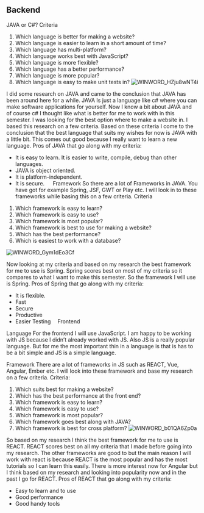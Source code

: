 ## Backend

JAVA or C#?
Criteria
1.	Which language is better for making a website?
2.	Which language is easier to learn in a short amount of time?
3.	Which language has multi-platform?
4.	Which language works best with JavaScript?
5.	Which language is more flexible?
6.	Which language has a better performance?
7.	Which language is more popular?
8.	Which language is easy to make unit tests in?
![WINWORD_HZju8wNT4i](https://user-images.githubusercontent.com/99720725/161956034-3fa48346-e647-4e53-b97b-c7e3ed186316.png)

I did some research on JAVA and came to the conclusion that JAVA has been around here for a while.  JAVA Is just a language like c# where you can make software applications for yourself. Now I know a bit about JAVA and of course c# I thought like what is better for me to work with in this semester. I was looking for the best option where to make a website in. I based this research on a few criteria. Based on these criteria I come to the conclusion that the best language that suits my wishes for now is JAVA with a little bit. This comes out good because I really want to learn a new language.
Pros of JAVA that go along with my criteria:
-	It is easy to learn. It is easier to write, compile, debug than other languages.
-	JAVA is object oriented.
-	It is platform-independent.
-	It is secure.
 
Framework
So there are a lot of Frameworks in JAVA. You have got for example Spring, JSF, GWT or Play etc. 
I will look in to these frameworks while basing this on a few criteria.
Criteria
1.	Which framework is easy to learn?
2.	Which framework is easy to use?
3.	Which framework is most popular?
4.	Which framework is best to use for making a website?
5.	Which has the best performance?
6.	Which is easiest to work with a database?

![WINWORD_Gym1dEo3Cf](https://user-images.githubusercontent.com/99720725/161956062-00edaed7-0c6b-4efd-8713-77f5295355ba.png)

Now looking at my criteria and based on my research the best framework for me to use is Spring. Spring scores best on most of my criteria so it compares to what I want to make this semester. So the framework I will use is Spring.
Pros of Spring that go along with my criteria:
-	It is flexible.
-	Fast
-	Secure
-	Productive
-	Easier Testing 
Frontend

Language
For the frontend I will use JavaScript. I am happy to be working with JS because I didn’t already worked with JS. Also JS is a really popular language. But for me the most important thin in a language is that is has to be a bit simple and JS is a simple language.

Framework
There are a lot of frameworks in JS such as REACT, Vue, Angular, Ember etc. I will look into these framework and base my research on a few criteria.
Criteria:
1.	Which suits best for making a website?
2.	Which has the best performance at the front end?
3.	Which framework is easy to learn?
4.	Which framework is easy to use?
5.	Which framework is most popular?
6.	Which framework goes best along with JAVA?
7.	Which framework is best for cross platform?
![WINWORD_b01QA6Zp0a](https://user-images.githubusercontent.com/99720725/161956093-1d327bfc-3aa3-4a66-a5bd-20a2fbd0bbf9.png)

So based on my research I think the best framework for me to use is REACT. REACT scores best on all my criteria that I made before going into my research. The other frameworks are good to but the main reason I will work with react is because REACT is the most popular and has the most tutorials so I can learn this easily. There is more interest now for Angular but I think based on my research and looking into popularity now and in the past I go for REACT.
Pros of REACT that go along with my criteria:
-	Easy to learn and to use
-	Good performance
-	Good handy tools

